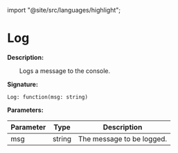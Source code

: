 import "@site/src/languages/highlight";

# Log

**Description:**

&emsp;&emsp;Logs a message to the console.

**Signature:**
```tl
Log: function(msg: string)
```

**Parameters:**

| Parameter | Type | Description |
| --- | --- | --- |
| msg | string | The message to be logged. |